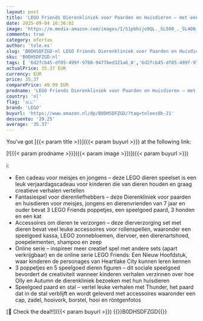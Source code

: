 ```yaml
---
layout: post
title: 'LEGO Friends Dierenkliniek voor Paarden en Huisdieren – met een Paard  Kat en 3 Hond Dieren Figuren  plus 3 Poppetjes  een Stal en Accessoires – Verjaardagscadeau voor Meisjes vanaf 6 Jaar – 42651'
date: 2025-09-04 16:36:02
image: 'https://m.media-amazon.com/images/I/51pbhijo9QL._SL500_._SL400_.jpg'
comments: true
category: ofertas
author: 'tole.es'
slug: 'B0DHSDFZGD-nl LEGO Friends Dierenkliniek voor Paarden en Huisdieren –...'
sku: 'B0DHSDFZGD-nl'
tags: [ '6d2fcb45-df05-499f-9780-9477bed321a6_0','6d2fcb45-df05-499f-9780-9477bed321a6_501','Arborist Merchandising Root','Bouw- & constructiespeelgoed','Creatieve spellen','Educatief speelgoed','Self Service','Special Features Stores','Speelgoed & spellen','Speelgoedbouwsets','lego','🇳🇱', ]
actualPrice: 35.37 EUR
currency: EUR
price: 35.37
comparePrice: 49.99 EUR
prodname: 'LEGO Friends Dierenkliniek voor Paarden en Huisdieren – met een Paard  Kat en 3 Hond Dieren Figuren  plus 3 Poppetjes  een Stal en Accessoires – Verjaardagscadeau voor Meisjes vanaf 6 Jaar – 42651'
country: 'nl'
flag: '🇳🇱'
brand: 'LEGO'
buyurl: 'https://www.amazon.nl/dp/B0DHSDFZGD/?tag=tolees0b-21'
descuento: '29.25'
average: '35.37'
---
```


You've got [{{< param title >}}]({{< param buyurl >}}) at the following link:

[![{{< param prodname >}}]({{< param image >}})]({{< param buyurl >}})

ℹ️:

- Een cadeau voor meisjes en jongens – deze LEGO dieren speelset is een leuk verjaardagscadeau voor kinderen die van dieren houden en graag creatieve verhalen vertellen
- Fantasiespel voor dierenliefhebbers – deze Dierenkliniek voor paarden en huisdieren voor meisjes, jongens en dierenvrienden van 7 jaar en ouder bevat 3 LEGO Friends poppetjes, een speelgoed paard, 3 honden en een kat
- Accessoires om dieren te verzorgen – deze dierverzorging set met dieren bevat veel leuke accessoires voor rollenspellen, waaronder een speelgoed kassa, LEGO zonnebloemen, diervoer, een dierenartshoed, poepelementen, shampoo en zeep
- Online serie – inspireer meer creatief spel met andere sets (apart verkrijgbaar) en de online serie LEGO Friends: Een Nieuw Hoofdstuk, waar kinderen de personages van Heartlake City kunnen leren kennen
- 3 poppetjes en 5 speelgoed dieren figuren – dit sociale speelgoed bevordert de creativiteit wanneer kinderen verhalen verzinnen over hoe Olly en Autumn de dierenkliniek bezoeken met hun huisdieren
- Speelgoed paard en stal – vertel leuke verhalen met Thunder, het paard dat in de stal verblijft en wordt geleverd met accessoires waaronder een cap, zadel, hooivork, borstel, hooi en röntgenfotos

[🛒 Check the deal!!]({{< param buyurl >}})
{{<world>}}B0DHSDFZGD{{</world>}}
